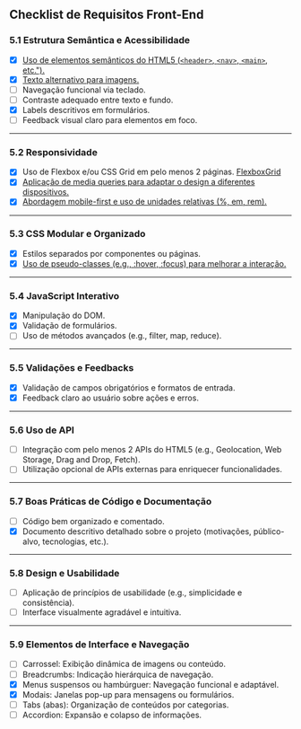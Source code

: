 ## **Checklist de Requisitos Front-End**

### **5.1 Estrutura Semântica e Acessibilidade**
- [x] [Uso de elementos semânticos do HTML5 (`<header>`, `<nav>`, `<main>`, etc.").](https://github.com/angel-prz/projeto_front_back_end_2024-2/blob/1ea925bcea77b459cefd366e3eac5a4610ea982d/projeto/view/listarPaciente.php#L6)
- [x] [Texto alternativo para imagens.](https://github.com/angel-prz/projeto_front_back_end_2024-2/blob/970ed28355892f3cbf76c4eeeabc376abccca2fe/projeto/view/listarPaciente.php#L34)  
- [ ] Navegação funcional via teclado.  
- [ ] Contraste adequado entre texto e fundo.  
- [X] Labels descritivos em formulários.  
- [ ] Feedback visual claro para elementos em foco.  

---

### **5.2 Responsividade**
- [x] Uso de Flexbox e/ou CSS Grid em pelo menos 2 páginas. [Flexbox]()[Grid](https://github.com/angel-prz/projeto_front_back_end_2024-2/blob/351dc32dc257c21657d31146c0561bccb3649324/projeto/css/style.css#L21)
- [X] [Aplicação de media queries para adaptar o design a diferentes dispositivos.](https://github.com/angel-prz/projeto_front_back_end_2024-2/blob/75ed47adb62babe7d7825213dae60ee662d47fb0/projeto/css/style.css#L38)  
- [X] [Abordagem mobile-first e uso de unidades relativas (%, em, rem).](https://github.com/angel-prz/projeto_front_back_end_2024-2/blob/351dc32dc257c21657d31146c0561bccb3649324/projeto/css/style.css#L1) 

---

### **5.3 CSS Modular e Organizado**
- [x] Estilos separados por componentes ou páginas.  
- [X] [Uso de pseudo-classes (e.g., :hover, :focus) para melhorar a interação.](https://github.com/angel-prz/projeto_front_back_end_2024-2/blob/351dc32dc257c21657d31146c0561bccb3649324/projeto/css/style.css#L127)

---

### **5.4 JavaScript Interativo**
- [x] Manipulação do DOM.  
- [X] Validação de formulários.  
- [ ] Uso de métodos avançados (e.g., filter, map, reduce).  

---

### **5.5 Validações e Feedbacks**
- [X] Validação de campos obrigatórios e formatos de entrada.  
- [X] Feedback claro ao usuário sobre ações e erros.  

---

### **5.6 Uso de API**
- [ ] Integração com pelo menos 2 APIs do HTML5 (e.g., Geolocation, Web Storage, Drag and Drop, Fetch).  
- [ ] Utilização opcional de APIs externas para enriquecer funcionalidades.  

---

### **5.7 Boas Práticas de Código e Documentação**
- [ ] Código bem organizado e comentado.  
- [X] Documento descritivo detalhado sobre o projeto (motivações, público-alvo, tecnologias, etc.).  

---

### **5.8 Design e Usabilidade**
- [ ] Aplicação de princípios de usabilidade (e.g., simplicidade e consistência).  
- [ ] Interface visualmente agradável e intuitiva.  

---

### **5.9 Elementos de Interface e Navegação**
- [ ] Carrossel: Exibição dinâmica de imagens ou conteúdo.  
- [ ] Breadcrumbs: Indicação hierárquica de navegação.  
- [x] Menus suspensos ou hambúrguer: Navegação funcional e adaptável.  
- [x] Modais: Janelas pop-up para mensagens ou formulários.  
- [ ] Tabs (abas): Organização de conteúdos por categorias.  
- [ ] Accordion: Expansão e colapso de informações.  
